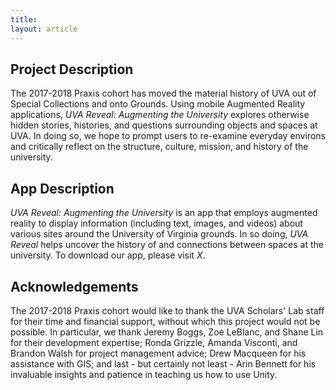 ```yaml
---
title:
layout: article
---
```


## Project Description
The 2017-2018 Praxis cohort has moved the material history of UVA out of Special Collections and onto Grounds. Using mobile Augmented Reality applications, *UVA Reveal: Augmenting the University* explores otherwise hidden stories, histories, and questions surrounding objects and spaces at UVA. In doing so, we hope to prompt users to re-examine everyday environs and critically reflect on the structure, culture, mission, and history of the university.

## App Description

*UVA Reveal: Augmenting the University* is an app that employs augmented reality to display information (including text, images, and videos) about various sites around the University of Virginia grounds. In so doing, *UVA Reveal* helps uncover the history of and connections between spaces at the university. To download our app, please visit *X*.

## Acknowledgements

The 2017-2018 Praxis cohort would like to thank the UVA Scholars' Lab staff for their time and financial support, without which this project would not be possible. In particular, we thank Jeremy Boggs, Zoe LeBlanc, and Shane Lin for their development expertise; Ronda Grizzle, Amanda Visconti, and Brandon Walsh for project management advice; Drew Macqueen for his assistance with GIS; and last - but certainly not least - Arin Bennett for his invaluable insights and patience in teaching us how to use Unity.
